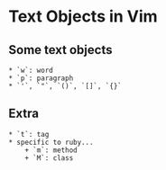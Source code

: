 # Text Objects in Vim

## Some text objects
    * `w`: word
    * `p`: paragraph
    * `'`, `"`, `()`, `[]`, `{}`

## Extra
    * `t`: tag
    * specific to ruby...
        + `m`: method
        + `M`: class
